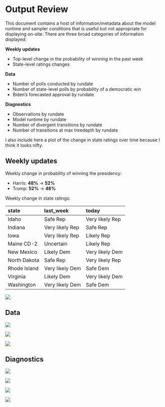 # Output Review


This document contains a host of information/metadata about the model
runtime and sampler conditions that is useful but not appropriate for
displaying on-site. There are three broad categories of information
displayed:

**Weekly updates**

- Top-level change in the probability of winning in the past week
- State-level ratings changes

**Data**

- Number of polls conducted by rundate
- Number of state-level polls by probability of a democratic win
- Biden’s forecasted approval by rundate

**Diagnostics**

- Observations by rundate
- Model runtime by rundate
- Number of divergent transitions by rundate
- Number of transitions at max treedepth by rundate

I also include here a plot of the change in state ratings over time
because I think it looks nifty.

## Weekly updates

Weekly change in probability of winning the presidency:

- Harris: **48%** → **52%**
- Trump: **52%** → **48%**

Weekly change in state ratings:

| state        | last_week       | today           |
|:-------------|:----------------|:----------------|
| Idaho        | Safe Rep        | Very likely Rep |
| Indiana      | Very likely Rep | Safe Rep        |
| Iowa         | Very likely Rep | Likely Rep      |
| Maine CD-2   | Uncertain       | Likely Rep      |
| New Mexico   | Likely Dem      | Very likely Dem |
| North Dakota | Safe Rep        | Very likely Rep |
| Rhode Island | Very likely Dem | Safe Dem        |
| Virginia     | Likely Dem      | Very likely Dem |
| Washington   | Very likely Dem | Safe Dem        |

![](REVIEW_files/figure-commonmark/unnamed-chunk-4-1.png)

## Data

![](REVIEW_files/figure-commonmark/unnamed-chunk-5-1.png)

![](REVIEW_files/figure-commonmark/unnamed-chunk-6-1.png)

![](REVIEW_files/figure-commonmark/unnamed-chunk-7-1.png)

## Diagnostics

![](REVIEW_files/figure-commonmark/unnamed-chunk-8-1.png)

![](REVIEW_files/figure-commonmark/unnamed-chunk-9-1.png)

![](REVIEW_files/figure-commonmark/unnamed-chunk-10-1.png)

![](REVIEW_files/figure-commonmark/unnamed-chunk-11-1.png)
